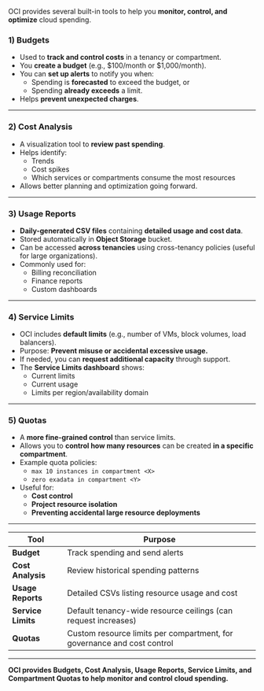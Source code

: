 OCI provides several built-in tools to help you **monitor, control, and optimize** cloud spending.

### 1) **Budgets**

- Used to **track and control costs** in a tenancy or compartment.
- You **create a budget** (e.g., $100/month or $1,000/month).
- You can **set up alerts** to notify you when:
    - Spending is **forecasted** to exceed the budget, or
    - Spending **already exceeds** a limit.
- Helps **prevent unexpected charges**.

---

### 2) **Cost Analysis**

- A visualization tool to **review past spending**.
- Helps identify:
    - Trends
    - Cost spikes
    - Which services or compartments consume the most resources
- Allows better planning and optimization going forward.

---

### 3) **Usage Reports**

- **Daily-generated CSV files** containing **detailed usage and cost data**.
- Stored automatically in **Object Storage** bucket.
- Can be accessed **across tenancies** using cross-tenancy policies (useful for large organizations).
- Commonly used for:
    - Billing reconciliation
    - Finance reports
    - Custom dashboards

---

### 4) **Service Limits**

- OCI includes **default limits** (e.g., number of VMs, block volumes, load balancers).
- Purpose: **Prevent misuse or accidental excessive usage.**
- If needed, you can **request additional capacity** through support.
- The **Service Limits dashboard** shows:
    - Current limits
    - Current usage
    - Limits per region/availability domain

---

### 5) **Quotas**

- A **more fine-grained control** than service limits.
- Allows you to **control how many resources** can be created **in a specific compartment**.
- Example quota policies:
    - `max 10 instances in compartment <X>`
    - `zero exadata in compartment <Y>`
- Useful for:
    - **Cost control**
    - **Project resource isolation**
    - **Preventing accidental large resource deployments**

---

| Tool | Purpose |
| --- | --- |
| **Budget** | Track spending and send alerts |
| **Cost Analysis** | Review historical spending patterns |
| **Usage Reports** | Detailed CSVs listing resource usage and cost |
| **Service Limits** | Default tenancy-wide resource ceilings (can request increases) |
| **Quotas** | Custom resource limits per compartment, for governance and cost control |

---

**OCI provides Budgets, Cost Analysis, Usage Reports, Service Limits, and Compartment Quotas to help monitor and control cloud spending.**